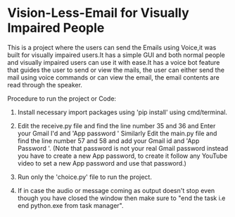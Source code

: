 # Vision-Less-Email for Visually Impaired People

This is a project where the users can send the Emails using Voice,it was built for visually impaired users.It has a simple GUI and both normal people and visually impaired users can use it with ease.It has a voice bot feature that guides the user to send or view the mails, the user can either send the mail using voice commands or can view the email, the email contents are read through the speaker.

Procedure to run the project or Code:

1. Install necessary import packages using 'pip install' using cmd/terminal.

2. Edit the receive.py file and find the line number 35 and 36 and Enter your Gmail I'd and 'App password '
   Similarly Edit the main.py file and find the line number 57 and 58 and add your Gmail id and 'App Password '.
   (Note that password is not your real Gmail password instead you have to create a new App password, to create it follow any YouTube video to set a new App password and use that password.)

3. Run only the 'choice.py' file to run the project.

4. If in case the audio or message coming as output doesn't stop even though you have closed the window then make sure to "end the task i.e end python.exe from task manager".
